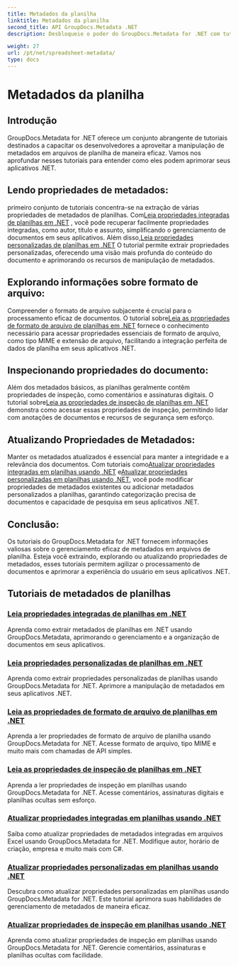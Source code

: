 ```yaml
---
title: Metadados da planilha
linktitle: Metadados da planilha
second_title: API GroupDocs.Metadata .NET
description: Desbloqueie o poder do GroupDocs.Metadata for .NET com tutoriais sobre leitura e atualização de propriedades de planilhas. Eleve a manipulação de metadados em seus aplicativos .NET.

weight: 27
url: /pt/net/spreadsheet-metadata/
type: docs
---
```

# Metadados da planilha

## Introdução

GroupDocs.Metadata for .NET oferece um conjunto abrangente de tutoriais destinados a capacitar os desenvolvedores a aproveitar a manipulação de metadados em arquivos de planilha de maneira eficaz. Vamos nos aprofundar nesses tutoriais para entender como eles podem aprimorar seus aplicativos .NET.

## Lendo propriedades de metadados:
 primeiro conjunto de tutoriais concentra-se na extração de várias propriedades de metadados de planilhas. Com[Leia propriedades integradas de planilhas em .NET](./read-built-in-properties-spreadsheets/) , você pode recuperar facilmente propriedades integradas, como autor, título e assunto, simplificando o gerenciamento de documentos em seus aplicativos. Além disso,[Leia propriedades personalizadas de planilhas em .NET](./read-custom-properties-spreadsheets/) O tutorial permite extrair propriedades personalizadas, oferecendo uma visão mais profunda do conteúdo do documento e aprimorando os recursos de manipulação de metadados.

## Explorando informações sobre formato de arquivo:
 Compreender o formato de arquivo subjacente é crucial para o processamento eficaz de documentos. O tutorial sobre[Leia as propriedades de formato de arquivo de planilhas em .NET](./read-file-format-properties-spreadsheets/) fornece o conhecimento necessário para acessar propriedades essenciais de formato de arquivo, como tipo MIME e extensão de arquivo, facilitando a integração perfeita de dados de planilha em seus aplicativos .NET.

## Inspecionando propriedades do documento:
Além dos metadados básicos, as planilhas geralmente contêm propriedades de inspeção, como comentários e assinaturas digitais. O tutorial sobre[Leia as propriedades de inspeção de planilhas em .NET](./read-inspection-properties-spreadsheets/) demonstra como acessar essas propriedades de inspeção, permitindo lidar com anotações de documentos e recursos de segurança sem esforço.

## Atualizando Propriedades de Metadados:
 Manter os metadados atualizados é essencial para manter a integridade e a relevância dos documentos. Com tutoriais como[Atualizar propriedades integradas em planilhas usando .NET](./update-built-in-properties-spreadsheets/) e[Atualizar propriedades personalizadas em planilhas usando .NET](./update-custom-properties-spreadsheets/), você pode modificar propriedades de metadados existentes ou adicionar metadados personalizados a planilhas, garantindo categorização precisa de documentos e capacidade de pesquisa em seus aplicativos .NET.

## Conclusão:
Os tutoriais do GroupDocs.Metadata for .NET fornecem informações valiosas sobre o gerenciamento eficaz de metadados em arquivos de planilha. Esteja você extraindo, explorando ou atualizando propriedades de metadados, esses tutoriais permitem agilizar o processamento de documentos e aprimorar a experiência do usuário em seus aplicativos .NET.

## Tutoriais de metadados de planilhas
### [Leia propriedades integradas de planilhas em .NET](./read-built-in-properties-spreadsheets/)
Aprenda como extrair metadados de planilhas em .NET usando GroupDocs.Metadata, aprimorando o gerenciamento e a organização de documentos em seus aplicativos.
### [Leia propriedades personalizadas de planilhas em .NET](./read-custom-properties-spreadsheets/)
Aprenda como extrair propriedades personalizadas de planilhas usando GroupDocs.Metadata for .NET. Aprimore a manipulação de metadados em seus aplicativos .NET.
### [Leia as propriedades de formato de arquivo de planilhas em .NET](./read-file-format-properties-spreadsheets/)
Aprenda a ler propriedades de formato de arquivo de planilha usando GroupDocs.Metadata for .NET. Acesse formato de arquivo, tipo MIME e muito mais com chamadas de API simples.
### [Leia as propriedades de inspeção de planilhas em .NET](./read-inspection-properties-spreadsheets/)
Aprenda a ler propriedades de inspeção em planilhas usando GroupDocs.Metadata for .NET. Acesse comentários, assinaturas digitais e planilhas ocultas sem esforço.
### [Atualizar propriedades integradas em planilhas usando .NET](./update-built-in-properties-spreadsheets/)
Saiba como atualizar propriedades de metadados integradas em arquivos Excel usando GroupDocs.Metadata for .NET. Modifique autor, horário de criação, empresa e muito mais com C#.
### [Atualizar propriedades personalizadas em planilhas usando .NET](./update-custom-properties-spreadsheets/)
Descubra como atualizar propriedades personalizadas em planilhas usando GroupDocs.Metadata for .NET. Este tutorial aprimora suas habilidades de gerenciamento de metadados de maneira eficaz.
### [Atualizar propriedades de inspeção em planilhas usando .NET](./update-inspection-properties-spreadsheets/)
Aprenda como atualizar propriedades de inspeção em planilhas usando GroupDocs.Metadata for .NET. Gerencie comentários, assinaturas e planilhas ocultas com facilidade.